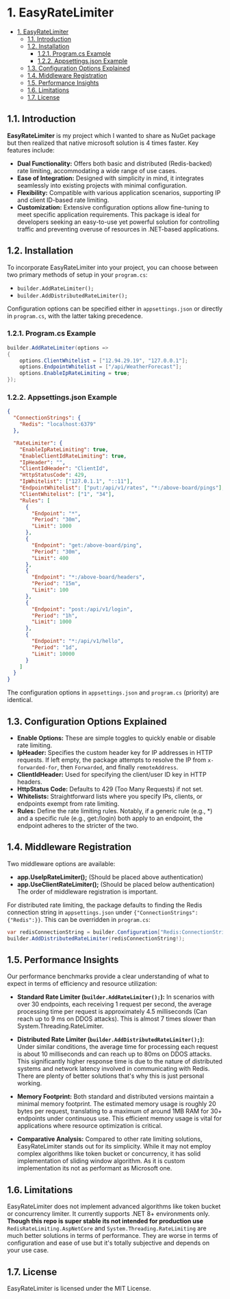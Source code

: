 # 1. EasyRateLimiter

- [1. EasyRateLimiter](#1-easyratelimiter)
  - [1.1. Introduction](#11-introduction)
  - [1.2. Installation](#12-installation)
    - [1.2.1. Program.cs Example](#121-programcs-example)
    - [1.2.2. Appsettings.json Example](#122-appsettingsjson-example)
  - [1.3. Configuration Options Explained](#13-configuration-options-explained)
  - [1.4. Middleware Registration](#14-middleware-registration)
  - [1.5. Performance Insights](#15-performance-insights)
  - [1.6. Limitations](#16-limitations)
  - [1.7. License](#17-license)

## 1.1. Introduction
**EasyRateLimiter** is my project which I wanted to share as NuGet package but then realized that native microsoft solution is 4 times faster. Key features include:

- **Dual Functionality:** Offers both basic and distributed (Redis-backed) rate limiting, accommodating a wide range of use cases.
- **Ease of Integration:** Designed with simplicity in mind, it integrates seamlessly into existing projects with minimal configuration.
- **Flexibility:** Compatible with various application scenarios, supporting IP and client ID-based rate limiting.
- **Customization:** Extensive configuration options allow fine-tuning to meet specific application requirements.
  This package is ideal for developers seeking an easy-to-use yet powerful solution for controlling traffic and preventing overuse of resources in .NET-based applications.

## 1.2. Installation

To incorporate EasyRateLimiter into your project, you can choose between two primary methods of setup in your `program.cs`:

- `builder.AddRateLimiter();`
- `builder.AddDistributedRateLimiter();`

Configuration options can be specified either in `appsettings.json` or directly in `program.cs`, with the latter taking precedence.

### 1.2.1. Program.cs Example

```csharp
builder.AddRateLimiter(options =>
{
    options.ClientWhitelist = ["12.94.29.19", "127.0.0.1"];
    options.EndpointWhitelist = ["/api/WeatherForecast"];
    options.EnableIpRateLimiting = true;
});

```

### 1.2.2. Appsettings.json Example

```json
{
  "ConnectionStrings": {
    "Redis": "localhost:6379"
  },

  "RateLimiter": {
    "EnableIpRateLimiting": true,
    "EnableClientIdRateLimiting": true,
    "IpHeader": "",
    "ClientIdHeader": "ClientId",
    "HttpStatusCode": 429,
    "IpWhitelist": ["127.0.1.1", "::11"],
    "EndpointWhitelist": ["put:/api/v1/rates", "*:/above-board/pings"],
    "ClientWhitelist": ["1", "34"],
    "Rules": [
      {
        "Endpoint": "*",
        "Period": "30m",
        "Limit": 1000
      },
      {
        "Endpoint": "get:/above-board/ping",
        "Period": "30m",
        "Limit": 400
      },
      {
        "Endpoint": "*:/above-board/headers",
        "Period": "15m",
        "Limit": 100
      },
      {
        "Endpoint": "post:/api/v1/login",
        "Period": "1h",
        "Limit": 1000
      },
      {
        "Endpoint": "*:/api/v1/hello",
        "Period": "1d",
        "Limit": 10000
      }
    ]
  }
}
```

The configuration options in `appsettings.json` and `program.cs` (priority) are identical.

## 1.3. Configuration Options Explained

- **Enable Options:** These are simple toggles to quickly enable or disable rate limiting.
- **IpHeader:** Specifies the custom header key for IP addresses in HTTP requests. If left empty, the package attempts to resolve the IP from `x-forwarded-for`, then `Forwarded`, and finally `remoteAddress`.
- **ClientIdHeader:** Used for specifying the client/user ID key in HTTP headers.
- **HttpStatus Code:** Defaults to 429 (Too Many Requests) if not set.
- **Whitelists:** Straightforward lists where you specify IPs, clients, or endpoints exempt from rate limiting.
- **Rules:** Define the rate limiting rules. Notably, if a generic rule (e.g., \*) and a specific rule (e.g., get:/login) both apply to an endpoint, the endpoint adheres to the stricter of the two.

## 1.4. Middleware Registration

Two middleware options are available:

- **app.UseIpRateLimiter();** (Should be placed above authentication)
- **app.UseClientRateLimiter();** (Should be placed below authentication)
  The order of middleware registration is important.

For distributed rate limiting, the package defaults to finding the Redis connection string in `appsettings.json` under `{"ConnectionStrings": {"Redis":}}`. This can be overridden in `program.cs`:

```csharp
var redisConnectionString = builder.Configuration["Redis:ConnectionString"];
builder.AddDistributedRateLimiter(redisConnectionString!);
```

## 1.5. Performance Insights

Our performance benchmarks provide a clear understanding of what to expect in terms of efficiency and resource utilization:

- **Standard Rate Limiter (`builder.AddRateLimiter();`):** In scenarios with over 30 endpoints, each receiving 1 request per second, the average processing time per request is approximately 4.5 milliseconds (Can reach up to 9 ms on DDOS attacks). This is almost 7 times slower than System.Threading.RateLimiter.

- **Distributed Rate Limiter (`builder.AddDistributedRateLimiter();`):** Under similar conditions, the average time for processing each request is about 10 milliseconds and can reach up to 80ms on DDOS attacks. This significantly higher response time is due to the nature of distributed systems and network latency involved in communicating with Redis. There are plenty of better solutions that's why this is just personal working.

- **Memory Footprint:** Both standard and distributed versions maintain a minimal memory footprint. The estimated memory usage is roughly 20 bytes per request, translating to a maximum of around 1MB RAM for 30+ endpoints under continuous use. This efficient memory usage is vital for applications where resource optimization is critical.

- **Comparative Analysis:** Compared to other rate limiting solutions, EasyRateLimiter stands out for its simplicity. While it may not employ complex algorithms like token bucket or concurrency, it has solid implementation of sliding window algorithm. As it is custom implementation its not as performant as Microsoft one.


## 1.6. Limitations

EasyRateLimiter does not implement advanced algorithms like token bucket or concurrency limiter. It currently supports .NET 8+ environments only.
**Though this repo is super stable its not intended for production use** `RedisRateLimiting.AspNetCore` and `System.Threading.RateLimiting` are much better solutions in terms of performance. They are worse in terms of configuration and ease of use but it's totally subjective and depends on your use case.

## 1.7. License

EasyRateLimiter is licensed under the MIT License.